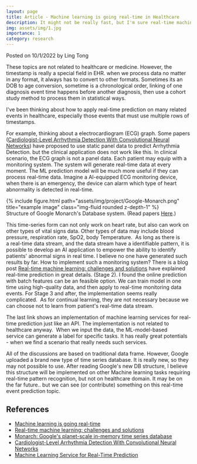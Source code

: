 ```yaml
---
layout: page
title: Article - Machine learning is going real-time in Healthcare
description: It might not be really fast, but I'm sure real-time machine learning is getting there.
img: assets/img/1.jpg
importance: 1
category: research
---
```


Posted on 10/1/2022 by Ling Tong

These topics are not related to healthcare or medicine. However, the timestamp is really a special field in EHR. when we process data no matter in any format, it always has to convert to other formats. Sometimes its an DOB to age conversion, sometime is a chronological order, linking of one diagnosis event time happens before another diagnosis, then use a cohort study method to process them in statistical ways. 

I've been thinking about how to apply real-time prediction on many related events in healthcare, especially those events that must use multiple rows of timestamps.

For example, thinking about a electrocardiogram (ECG) graph. Some papers ([Cardiologist-Level Arrhythmia Detection With Convolutional Neural Networks](https://stanfordmlgroup.github.io/projects/ecg/)) have proposed to use static panel data to predict Arrhythmia Detection. but the clinical application does not work like this. In clinical scenario, the ECG graph is not a panel data. Each patient may equip with a monitoring system. The system will generate real-time data at every moment. The ML prediction model will be much more useful if they can process real-time data. Imagine a AI-equipped ECG monitoring device, when there is an emergency, the device can alarm which type of heart abnormality is detected in real-time.

<div class="row">
    <div class="col-sm mt-3 mt-md-0">
        {% include figure.html path="assets/img/project/Google-Monarch.png" title="example image" class="img-fluid rounded z-depth-1" %}
    </div>
</div>
<div class="caption">
    Structure of Google Monarch's Database system. (Read papers <a href = "https://www.vldb.org/pvldb/vol13/p3181-adams.pdf" target ="_blank">Here</a>.)
</div>

This time-series form can not only work on heart rate, but also can work on other types of vital signs data. Other types of data may include blood pressure, respiration rate, SpO2, body Temperature.  As long as there is a real-time data stream, and the data stream have a identifiable pattern, it is possible to develop an AI application to empower the ability to identify patients' abnormal signs in real time. I believe no one have generated such results by far. How to implement such a monitoring system? There is a blog post [Real-time machine learning: challenges and solutions](https://huyenchip.com/2022/01/02/real-time-machine-learning-challenges-and-solutions.html) have explained real-time prediction in great details. (Stage 2). I found the online prediction with batch features can be an feasible option. We can train model in one time using high-quality data, and then apply to real-time monitoring data events. For Stage 3 and after, the implementation seems really complicated.  As for continual learning, they are not necessary because we can choose not to learn from patient's real-time data stream. 

The last link shows an implementation of machine learning services for real-time prediction just like an API. The implementation is not related to healthcare anyway.  When we input the data, the ML-model-based service can generate a label for specific tasks. It has really great potentials - when we find a scenario that really needs such services. 

All of the discussions are based on traditional data frame. However, Google uploaded a brand new type of time series database. It is really new, so they may not possible to use. After reading Google's new DB structure, I believe this structure will be implemented on other Machine learning tasks requiring real-time pattern recognition, but not on healthcare domain. It may be on the far future.. but we can see (or contribute) something on this real-time event prediction topic.

## References
- [Machine learning is going real-time](https://huyenchip.com/2020/12/27/real-time-machine-learning.html)
- [Real-time machine learning: challenges and solutions](https://huyenchip.com/2022/01/02/real-time-machine-learning-challenges-and-solutions.html)
- [Monarch: Google's planet-scale in-memory time series database](https://www.vldb.org/pvldb/vol13/p3181-adams.pdf)
- [Cardiologist-Level Arrhythmia Detection With Convolutional Neural Networks](https://stanfordmlgroup.github.io/projects/ecg/)
- [Machine Learning Service for Real-Time Prediction](https://towardsdatascience.com/machine-learning-service-for-real-time-prediction-9f18d585a5e0)